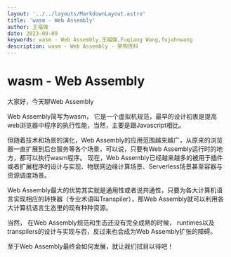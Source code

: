 ```yaml
---
layout: '../../layouts/MarkdownLayout.astro'
title: 'wasm - Web Assembly'
author: 王福强
date: 2023-09-09
keywords: wasm - Web Assembly,王福强,Fuqiang Wang,fujohnwang
description: wasm - Web Assembly - 架构百科
---
```


# wasm - Web Assembly

大家好，今天聊Web Assembly

Web Assembly简写为wasm， 它是一个虚拟机规范，最早的设计初衷是提高web浏览器中程序的执行性能，当然，主要是跟Javascript相比。 

但随着技术和场景的演化，Web Assembly的应用范围越来越广，从原来的浏览器一直扩展到后台服务等各个场景，可以说，只要有Web Assembly运行时的地方，都可以执行wasm程序。 现在，Web Assembly已经越来越多的被用于插件或者扩展程序的设计与实现、物联网边缘计算场景、Serverless场景甚至容器与资源调度场景。

Web Assembly最大的优势其实就是通用性或者说共通性，只要为各大计算机语言实现相应的转换器（专业术语叫Transpiler），那Web Assembly就可以利用各大计算机语言生态里的现有种种资源。

当然， 在Web Assembly规范和生态还没有完全成熟的时候， runtimes以及transpilers的设计与实现与否，反过来也会成为Web Assembly扩张的障碍。

至于Web Assembly最终会如何发展，就让我们拭目以待吧！
